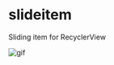 # slideitem
Sliding item for RecyclerView

![gif](http://images2015.cnblogs.com/blog/585087/201511/585087-20151128174454843-1439604490.gif)

 
